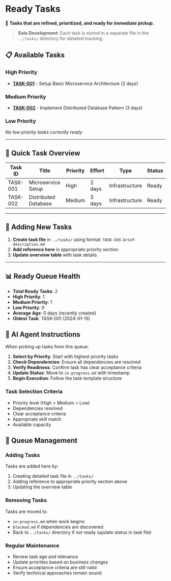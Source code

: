 # Ready Tasks

🎯 **Tasks that are refined, prioritized, and ready for immediate pickup.**

> **Solo Development**: Each task is stored in a separate file in the `../tasks/` directory for detailed tracking.

## 📋 Available Tasks

### High Priority
- **[TASK-001](../tasks/TASK-001-example-microservice-setup.md)** - Setup Basic Microservice Architecture (2 days)

### Medium Priority
- **[TASK-002](../tasks/TASK-002-example-distributed-database.md)** - Implement Distributed Database Pattern (3 days)

### Low Priority  
*No low priority tasks currently ready*

---

## 🎯 Quick Task Overview

| Task ID | Title | Priority | Effort | Type | Status |
|---------|-------|----------|--------|------|--------|
| TASK-001 | Microservice Setup | High | 2 days | Infrastructure | Ready |
| TASK-002 | Distributed Database | Medium | 3 days | Infrastructure | Ready |

---

## 📝 Adding New Tasks

1. **Create task file** in `../tasks/` using format: `TASK-XXX-brief-description.md`
2. **Add reference here** in appropriate priority section
3. **Update overview table** with task details

---

## 📊 Ready Queue Health

- **Total Ready Tasks**: 2
- **High Priority**: 1
- **Medium Priority**: 1
- **Low Priority**: 0
- **Average Age**: 0 days (recently created)
- **Oldest Task**: TASK-001 (2024-01-15)

## 🤖 AI Agent Instructions

When picking up tasks from this queue:

1. **Select by Priority**: Start with highest priority tasks
2. **Check Dependencies**: Ensure all dependencies are resolved
3. **Verify Readiness**: Confirm task has clear acceptance criteria
4. **Update Status**: Move to `in-progress.md` with timestamp
5. **Begin Execution**: Follow the task template structure

### Task Selection Criteria
- Priority level (High > Medium > Low)
- Dependencies resolved
- Clear acceptance criteria
- Appropriate skill match
- Available capacity

## 🔄 Queue Management

### Adding Tasks
Tasks are added here by:
1. Creating detailed task file in `../tasks/`
2. Adding reference to appropriate priority section above
3. Updating the overview table

### Removing Tasks
Tasks are moved to:
- `in-progress.md` when work begins
- `blocked.md` if dependencies are discovered
- Back to `../tasks/` directory if not ready (update status in task file)

### Regular Maintenance
- Review task age and relevance
- Update priorities based on business changes
- Ensure acceptance criteria are still valid
- Verify technical approaches remain sound
